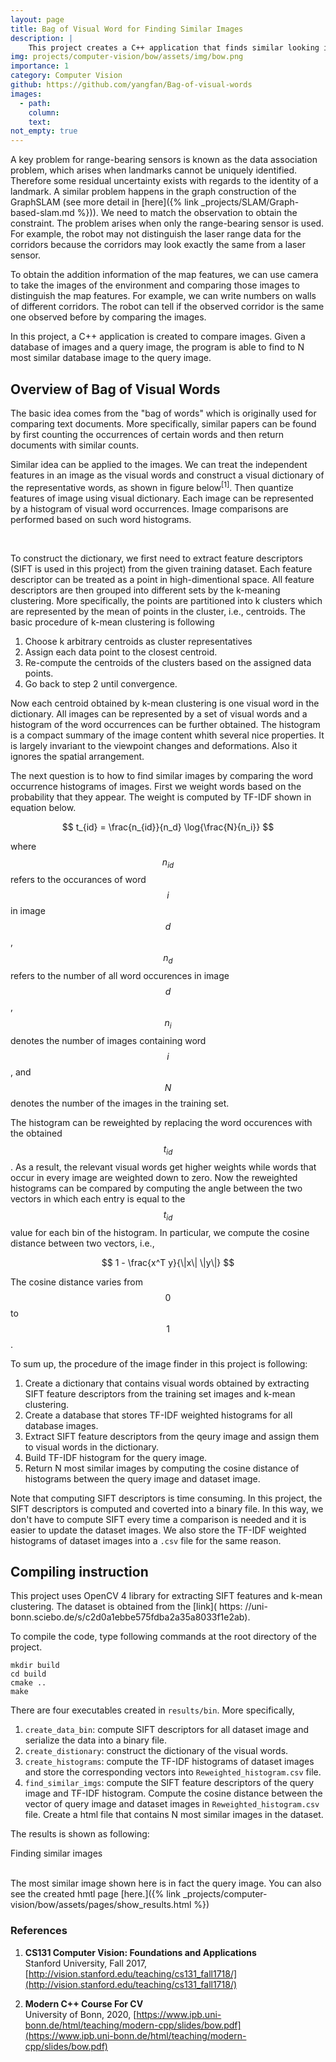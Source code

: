 ```yaml
---
layout: page
title: Bag of Visual Word for Finding Similar Images
description: |
    This project creates a C++ application that finds similar looking images using the idea of the bag of visual words. Given a database of images and a query image, the program will find N most similar database images to the query image. In robotics applications, finding similar image can provide additional information for determining the correspondence of the observation especially when the map features cannot be uniquely identified by range sensors like laser.
img: projects/computer-vision/bow/assets/img/bow.png
importance: 1
category: Computer Vision 
github: https://github.com/yangfan/Bag-of-visual-words
images:
  - path: 
    column: 
    text: 
not_empty: true
---
```


A key problem for range-bearing sensors is known as the data association problem, which arises when landmarks cannot be uniquely identified. Therefore some residual uncertainty exists with regards to the identity of a landmark. A similar problem happens in the graph construction of the GraphSLAM (see more detail in [here]({% link _projects/SLAM/Graph-based-slam.md %})). We need to match the observation to obtain the constraint. The problem arises when only the range-bearing sensor is used. For example, the robot may not distinguish the laser range data for the corridors because the corridors may look exactly the same from a laser sensor.

To obtain the addition information of the map features, we can use camera to take the images of the environment and comparing those images to distinguish the map features. For example, we can write numbers on walls of different corridors. The robot can tell if the observed corridor is the same one observed before by comparing the images. 

In this project, a C++ application is created to compare images. Given a database of images and a query image, the program is able to find to N most similar database image to the query image. 

## Overview of Bag of Visual Words

The basic idea comes from the "bag of words" which is originally used for comparing text documents. More specifically, similar papers can be found by first counting the occurrences of certain words and then return documents with similar counts.

Similar idea can be applied to the images. We can treat the independent features in an image as the visual words and construct a visual dictionary of the representative words, as shown in figure below<sup>[1]</sup>. Then quantize features of image using visual dictionary. Each image can be represented by a histogram of visual word occurrences. Image comparisons are performed based on such word histograms.
<div class="row justify-content-center">
    <div class="col">
        <div class="w-50 mx-auto" style="background-color: white;">
            <img class="img-fluid" src="{{ '/projects/computer-vision/bow/assets/img/bovw.png'| relative_url }}" alt=""/>
        </div>
    </div>
</div>
<br/>

To construct the dictionary, we first need to extract feature descriptors (SIFT is used in this project) from the given training dataset. Each feature descriptor can be treated as a point in high-dimentional space. All feature descriptors are then grouped into different sets by the k-meaning clustering. More specifically, the points are partitioned into k clusters which are represented by the mean of points in the cluster, i.e., centroids. The basic procedure of k-mean clustering is following

1. Choose k arbitrary centroids as cluster representatives
2. Assign each data point to the closest centroid.
3. Re-compute the centroids of the clusters based on the assigned data points.
4. Go back to step 2 until convergence.

Now each centroid obtained by k-mean clustering is one visual word in the dictionary. All images can be represented by a set of visual words and a histogram of the word occurrences can be further obtained. The histogram is a compact summary of the image content whith several nice properties. It is largely invariant to the viewpoint changes and deformations. Also it ignores the spatial arrangement.

The next question is to how to find similar images by comparing the word occurrence histograms of images. First we weight words based on the probability that they appear. The weight is computed by TF-IDF shown in equation below.

$$
t_{id} = \frac{n_{id}}{n_d} \log{\frac{N}{n_i}}
$$

where $$n_{id}$$ refers to the occurances of word $$i$$ in image $$d$$, $$n_d$$ refers to the number of all word occurences in image $$d$$, $$n_i$$ denotes the number of images containing word $$i$$, and $$N$$ denotes the number of the images in the training set.

The histogram can be reweighted by replacing the word occurences with the obtained $$t_{id}$$. As a result, the relevant visual words get higher weights while words that occur in every image are weighted down to zero. Now the reweighted histograms can be compared by computing the angle between the two vectors in which each entry is equal to the $$t_{id}$$ value for each bin of the histogram. In particular, we compute the cosine distance between two vectors, i.e.,

$$
1 - \frac{x^T y}{\|x\| \|y\|}
$$

The cosine distance varies from $$0$$ to $$1$$.

To sum up, the procedure of the image finder in this project is following:

1. Create a dictionary that contains visual words obtained by extracting SIFT feature descriptors from the training set images and k-mean clustering.
2. Create a database that stores TF-IDF weighted histograms for all database images.
3. Extract SIFT feature descriptors from the qeury image and assign them to visual words in the dictionary.
4. Build TF-IDF histogram for the query image.
5. Return N most similar images by computing the cosine distance of histograms between the query image and dataset image.

Note that computing SIFT descriptors is time consuming. In this project, the SIFT descriptors is computed and coverted into a binary file. In this way, we don't have to compute SIFT every time a comparison is needed and it is easier to update the dataset images. We also store the TF-IDF weighted histograms of dataset images into a `.csv` file for the same reason.

## Compiling instruction

This project uses OpenCV 4 library for extracting SIFT features and k-mean clustering. The dataset is obtained from the [link]( https:
//uni-bonn.sciebo.de/s/c2d0a1ebbe575fdba2a35a8033f1e2ab).

To compile the code, type following commands at the root directory of the project.

```
mkdir build
cd build
cmake ..
make
```

There are four executables created in `results/bin`. More specifically,

1. `create_data_bin`: compute SIFT descriptors for all dataset image and serialize the data into a binary file. 
2. `create_distionary`: construct the dictionary of the visual words.
3. `create_histograms`: compute the TF-IDF histograms of dataset images and store the corresponding vectors into `Reweighted_histogram.csv` file.
4. `find_similar_imgs`: compute the SIFT feature descriptors of the query image and TF-IDF histogram. Compute the cosine distance between the vector of query image and dataset images in `Reweighted_histogram.csv` file. Create a html file that contains N most similar images in the dataset.

The results is shown as following:

<div class="row justify-content-center">
    <div class="col">
        <div class="w-75 mx-auto" style="background-color: white;">
            <img class="img-fluid" src="{{ 'projects/computer-vision/bow/assets/img/results.png'| relative_url }}" alt=""/>
        </div>
    </div>
</div>
<div class="caption">
Finding similar images
</div>
<br/>

The most similar image shown here is in fact the query image. You can also see the created hmtl page [here.]({% link _projects/computer-vision/bow/assets/pages/show_results.html %})

### References

1. **CS131 Computer Vision: Foundations and Applications**  
   Stanford University, Fall 2017, [http://vision.stanford.edu/teaching/cs131_fall1718/](http://vision.stanford.edu/teaching/cs131_fall1718/)

2. **Modern C++ Course For CV**  
   University of Bonn, 2020, [https://www.ipb.uni-bonn.de/html/teaching/modern-cpp/slides/bow.pdf](https://www.ipb.uni-bonn.de/html/teaching/modern-cpp/slides/bow.pdf)
